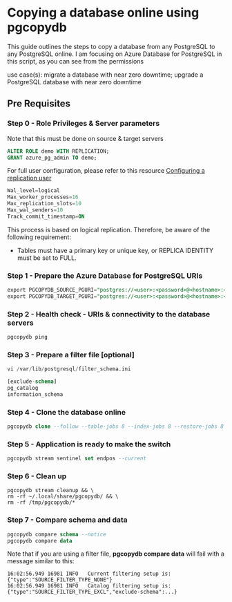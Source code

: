 # **Copying a database online using pgcopydb**

This guide outlines the steps to copy a database from any PostgreSQL to any PostgreSQL online.
I am focusing on Azure Database for PostgreSQL in this script, as you can see from the permissions

use case(s): migrate a database with near zero downtime; upgrade a PostgreSQL database with near zero downtime


## Pre Requisites

### Step 0 - Role Privileges & Server parameters

Note that this must be done on source & target servers

```sql
ALTER ROLE demo WITH REPLICATION;
GRANT azure_pg_admin TO demo;
```
For full user configuration, please refer to this resource [Configuring a replication user](https://github.com/berenguel/bi-directional-replication-in-Flexible-Server/blob/main/configuring_replication_user.sql)

```sql
Wal_level=logical
Max_worker_processes=16
Max_replication_slots=10
Max_wal_senders=10
Track_commit_timestamp=ON
```

This process is based on logical replication. Therefore, be aware of the following requirement:
- Tables must have a primary key or unique key, or REPLICA IDENTITY must be set to FULL.



### Step 1 - Prepare the Azure Database for PostgreSQL URIs

```sql
export PGCOPYDB_SOURCE_PGURI="postgres://<user>:<password>@<hostname>:<port>/<database>"
export PGCOPYDB_TARGET_PGURI="postgres://<user>:<password>@<hostname>:<port>/<database>"
```

### Step 2 - Health check - URIs & connectivity to the database servers

```sql
pgcopydb ping

```

### Step 3 - Prepare a filter file [optional]
```sql
vi /var/lib/postgresql/filter_schema.ini

[exclude-schema]
pg_catalog
information_schema

```

### Step 4 - Clone the database online

```sql
pgcopydb clone --follow --table-jobs 8 --index-jobs 8 --restore-jobs 8 --skip-extensions --skip-ext-comments  --no-owner  --no-acl --skip-db-properties  --drop-if-exists &

```

### Step 5 - Application is ready to make the switch

```sql
pgcopydb stream sentinel set endpos --current
```


### Step 6 - Clean up

```
pgcopydb stream cleanup && \
rm -rf ~/.local/share/pgcopydb/ && \
rm -rf /tmp/pgcopydb/*
```


### Step 7 - Compare schema and data

```sql
pgcopydb compare schema --notice
pgcopydb compare data


```

Note that if you are using a filter file, **pgcopydb compare data** will fail with a message similar to this:
```
16:02:56.949 16981 INFO   Current filtering setup is: {"type":"SOURCE_FILTER_TYPE_NONE"}
16:02:56.949 16981 INFO   Catalog filtering setup is: {"type":"SOURCE_FILTER_TYPE_EXCL","exclude-schema":...}
```
